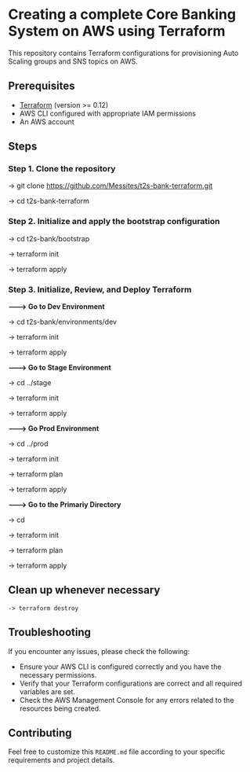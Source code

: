 # Creating a complete Core Banking System on AWS using Terraform

This repository contains Terraform configurations for provisioning Auto Scaling groups and SNS topics on AWS.

## Prerequisites

- [Terraform](https://www.terraform.io/downloads.html) (version >= 0.12)
- AWS CLI configured with appropriate IAM permissions
- An AWS account

## Steps

### Step 1. **Clone the repository**

   -> git clone https://github.com/Messites/t2s-bank-terraform.git
   
   -> cd t2s-bank-terraform

### Step 2. **Initialize and apply the bootstrap configuration**

   -> cd t2s-bank/bootstrap

   -> terraform init

   -> terraform apply


### Step 3. **Initialize, Review, and Deploy Terraform**

**---> Go to Dev Environment**

  -> cd t2s-bank/environments/dev

  -> terraform init

  -> terraform apply


**---> Go to Stage Environment**

  -> cd ../stage

  -> terraform init

  -> terraform apply


**---> Go Prod Environment**

  -> cd ../prod

  -> terraform init

  -> terraform plan

  -> terraform apply


**---> Go to the Primariy Directory**

  -> cd 

  -> terraform init

  -> terraform plan

  -> terraform apply


## **Clean up whenever necessary**

    -> terraform destroy

## Troubleshooting
If you encounter any issues, please check the following:

- Ensure your AWS CLI is configured correctly and you have the necessary permissions.
- Verify that your Terraform configurations are correct and all required variables are set.
- Check the AWS Management Console for any errors related to the resources being created.

## Contributing
Feel free to customize this `README.md` file according to your specific requirements and project details.



